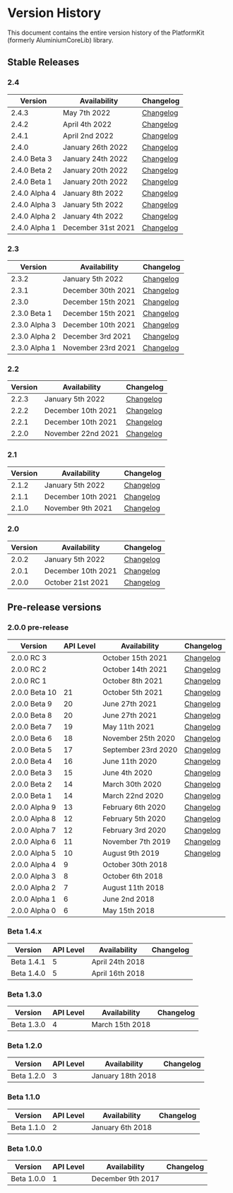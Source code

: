 # Version History
This document contains the entire version history of the PlatformKit (formerly AluminiumCoreLib) library.

## Stable Releases

### 2.4
| Version | Availability | Changelog |
|-|-|-|
| 2.4.3 | May 7th 2022 | [Changelog](https://gitlab.com/aluminiumtechdevkit/PlatformKit/-/releases/2.4.3)
| 2.4.2 | April 4th 2022 | [Changelog](https://gitlab.com/aluminiumtechdevkit/PlatformKit/-/releases/2.4.2)
| 2.4.1 | April 2nd 2022 | [Changelog](https://gitlab.com/aluminiumtechdevkit/PlatformKit/-/releases/2.4.1)
| 2.4.0 | January 26th 2022 | [Changelog](https://gitlab.com/aluminiumtechdevkit/PlatformKit/-/releases/2.4.0)
| 2.4.0 Beta 3 | January 24th 2022 | [Changelog](https://gitlab.com/aluminiumtechdevkit/PlatformKit/-/releases/2.4.0-beta.3)
| 2.4.0 Beta 2 | January 20th 2022 | [Changelog](https://gitlab.com/aluminiumtechdevkit/PlatformKit/-/releases/2.4.0-beta.2)
| 2.4.0 Beta 1 | January 20th 2022 | [Changelog](https://gitlab.com/aluminiumtechdevkit/PlatformKit/-/releases/2.4.0-beta.1)
| 2.4.0 Alpha 4 | January 8th 2022 | [Changelog](https://gitlab.com/aluminiumtechdevkit/PlatformKit/-/releases/2.4.0-alpha.4)
| 2.4.0 Alpha 3 | January 5th 2022 | [Changelog](https://gitlab.com/aluminiumtechdevkit/PlatformKit/-/releases/2.4.0-alpha.3)
| 2.4.0 Alpha 2 | January 4th 2022 | [Changelog](https://gitlab.com/aluminiumtechdevkit/PlatformKit/-/releases/2.4.0-alpha.2)
| 2.4.0 Alpha 1 | December 31st 2021 | [Changelog](https://gitlab.com/aluminiumtechdevkit/PlatformKit/-/releases/2.4.0-alpha.1)

### 2.3
| Version | Availability | Changelog |
|-|-|-|
| 2.3.2 | January 5th 2022 | [Changelog](https://gitlab.com/aluminiumtechdevkit/PlatformKit/-/releases/2.3.2)
| 2.3.1 | December 30th 2021 | [Changelog](https://gitlab.com/aluminiumtechdevkit/PlatformKit/-/releases/2.3.1)
| 2.3.0 | December 15th 2021 | [Changelog](https://gitlab.com/aluminiumtechdevkit/PlatformKit/-/releases/2.3.0)
| 2.3.0 Beta 1 | December 15th 2021 | [Changelog](https://gitlab.com/aluminiumtechdevkit/PlatformKit/-/releases/2.3.0-beta.1)
| 2.3.0 Alpha 3 | December 10th 2021 | [Changelog](https://gitlab.com/aluminiumtechdevkit/PlatformKit/-/releases/2.3.0-alpha.3)
| 2.3.0 Alpha 2 | December 3rd 2021 | [Changelog](https://gitlab.com/aluminiumtechdevkit/PlatformKit/-/releases/2.3.0-alpha.2)
| 2.3.0 Alpha 1 | November 23rd 2021 | [Changelog](https://gitlab.com/aluminiumtechdevkit/PlatformKit/-/releases/2.3.0-alpha.1)


### 2.2
| Version | Availability | Changelog |
|-|-|-|
| 2.2.3 | January 5th 2022 | [Changelog](https://gitlab.com/aluminiumtechdevkit/PlatformKit/-/releases/2.2.3)
| 2.2.2 | December 10th 2021 | [Changelog](https://gitlab.com/aluminiumtechdevkit/PlatformKit/-/releases/2.2.2)
| 2.2.1 | December 10th 2021 | [Changelog](https://gitlab.com/aluminiumtechdevkit/PlatformKit/-/releases/2.2.1)
| 2.2.0 | November 22nd 2021 | [Changelog](https://gitlab.com/aluminiumtechdevkit/PlatformKit/-/releases/2.2.0)

### 2.1
| Version | Availability | Changelog |
|-|-|-|
| 2.1.2 | January 5th 2022 | [Changelog](https://gitlab.com/aluminiumtechdevkit/PlatformKit/-/releases/2.1.2)
| 2.1.1 | December 10th 2021 | [Changelog](https://gitlab.com/aluminiumtechdevkit/PlatformKit/-/releases/2.1.1)
| 2.1.0 | November 9th 2021 | [Changelog](https://gitlab.com/aluminiumtechdevkit/PlatformKit/-/releases/2.1.0)

### 2.0
 
| Version | Availability | Changelog |
|-|-|-|
| 2.0.2 | January 5th 2022 | [Changelog](https://gitlab.com/aluminiumtechdevkit/PlatformKit/-/releases/2.0.2)
| 2.0.1 | December 10th 2021 | [Changelog](https://gitlab.com/aluminiumtechdevkit/PlatformKit/-/releases/2.0.1)
| 2.0.0 | October 21st 2021 | [Changelog](https://gitlab.com/aluminiumtechdevkit/PlatformKit/-/releases/2.0.0)

## Pre-release versions 

### 2.0.0 pre-release
 
| Version | API Level| Availability | Changelog |
|-|-|-|-|
| 2.0.0 RC 3 | | October 15th 2021 | [Changelog](https://gitlab.com/aluminiumtechdevkit/PlatformKit/-/releases/2.0.0-rc3)
| 2.0.0 RC 2 | | October 14th 2021 | [Changelog](https://gitlab.com/aluminiumtechdevkit/PlatformKit/-/releases/2.0.0-rc2)
| 2.0.0 RC 1 | | October 8th 2021 | [Changelog](https://gitlab.com/aluminiumtechdevkit/PlatformKit/-/releases/2.0.0-rc1)
| 2.0.0 Beta 10 | 21 | October 5th 2021 | [Changelog](https://gitlab.com/aluminiumtechdevkit/PlatformKit/-/releases/2.0.0-beta.10)
| 2.0.0 Beta 9 | 20 | June 27th 2021 | [Changelog](https://gitlab.com/aluminiumtechdevkit/PlatformKit/-/releases/2.0.0-beta.9)
| 2.0.0 Beta 8 | 20 | June 27th 2021 | [Changelog](https://gitlab.com/aluminiumtechdevkit/PlatformKit/-/releases/2.0.0-beta.8)
| 2.0.0 Beta 7 | 19 | May 11th 2021 | [Changelog](https://gitlab.com/aluminiumtechdevkit/PlatformKit/-/releases/2.0.0-beta.7)
| 2.0.0 Beta 6 | 18 | November 25th 2020 | [Changelog](https://gitlab.com/aluminiumtechdevkit/PlatformKit/-/releases/2.0.0-beta.6)
| 2.0.0 Beta 5 | 17 | September 23rd 2020 | [Changelog](https://gitlab.com/aluminiumtechdevkit/PlatformKit/-/releases/2.0.0-beta.5)
| 2.0.0 Beta 4 | 16 | June 11th 2020 | [Changelog](https://gitlab.com/aluminiumtechdevkit/PlatformKit/-/releases/2.0.0-beta4)
| 2.0.0 Beta 3 | 15 | June 4th 2020 | [Changelog](https://gitlab.com/aluminiumtechdevkit/PlatformKit/-/releases/2.0.0-beta3)
| 2.0.0 Beta 2 | 14 | March 30th 2020 | [Changelog](https://gitlab.com/aluminiumtechdevkit/PlatformKit/-/releases/2.0.0-beta2)
| 2.0.0 Beta 1 | 14 | March 22nd 2020 | [Changelog](https://gitlab.com/aluminiumtechdevkit/PlatformKit/-/releases/2.0.0-beta1)
| 2.0.0 Alpha 9 | 13 | February 6th 2020 | [Changelog](https://gitlab.com/aluminiumtechdevkit/PlatformKit/-/releases/2.0.0-alpha9)
| 2.0.0 Alpha 8 | 12 |  February 5th 2020 | [Changelog](https://gitlab.com/aluminiumtechdevkit/PlatformKit/-/releases/2.0.0-alpha8)|
| 2.0.0 Alpha 7 | 12 | February 3rd 2020 | [Changelog](https://gitlab.com/aluminiumtechdevkit/PlatformKit/-/releases/2.0.0-alpha7)|
| 2.0.0 Alpha 6 | 11 |  November 7th 2019 | [Changelog](https://gitlab.com/aluminiumtechdevkit/PlatformKit/-/releases/2.0.0-alpha6)|
| 2.0.0 Alpha 5 | 10 | August 9th 2019 | [Changelog](https://gitlab.com/aluminiumtechdevkit/PlatformKit/-/releases/2.0.0-alpha5)|
| 2.0.0 Alpha 4 | 9 | October 30th 2018 | |
| 2.0.0 Alpha 3 | 8 | October 6th 2018 | |
| 2.0.0 Alpha 2 | 7 | August 11th 2018 | |
| 2.0.0 Alpha 1 | 6 | June 2nd 2018 | |
| 2.0.0 Alpha 0 | 6 | May 15th 2018 | |

### Beta 1.4.x

| Version | API Level | Availability | Changelog |
|---------|--------|--------------|-----------|
| Beta 1.4.1 | 5 | April 24th 2018 | |
| Beta 1.4.0 | 5 | April 16th 2018 | |

### Beta 1.3.0

| Version | API Level | Availability | Changelog |
|---------|------------|----------|-----------|
| Beta 1.3.0 | 4 | March 15th 2018 | |

### Beta 1.2.0

| Version | API Level | Availability | Changelog |
|---------|-----------|-----------|-----------|
| Beta 1.2.0 | 3 | January 18th 2018 | |

### Beta 1.1.0

| Version | API Level | Availability | Changelog |
|---------|------------|----------|-----------|
| Beta 1.1.0 | 2 | January 6th 2018 | |

### Beta 1.0.0

| Version | API Level | Availability | Changelog |
|---------|------------|----------|-----------|
| Beta 1.0.0 | 1 | December 9th 2017 | |

